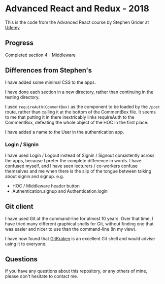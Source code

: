 # Advanced React and Redux - 2018

This is the code from the Advanced React course by Stephen Grider at
[Udemy](https://www.udemy.com/react-redux-tutorial/learn/v4/overview)

## Progress

Completed section 4 - Middleware

## Differences from Stephen's

I have added some minimal CSS to the apps.

I have done each section in a new directory, rather than continuing in 
the testing directory.

I used `requireAuth(CommentBox)` as the component to be loaded by the `/post` 
route, rather than calling it at the bottom of the CommentBox file. It seems 
to me that putting it in there inextricably links requireAuth to the CommentBox, 
defeating the whole object of the HOC in the first place.

I have added a name to the User in the authentication app.

### Login / Signin

I have used Login / Logout instead of Signin / Signout consistently across the 
apps, because I prefer the complete difference in words.
I have confused myself, and I have seen lecturers / co-workers confuse themselves 
and me when there is the slip of the tongue between talking about signin and signup.
e.g.

* HOC / Middleware header button
* Authentication.signup and Authentication.login


## Git client

I have used Git at the command-line for almost 10 years. Over that time, 
I have tried many different graphical shells for Git, without finding one 
that was easier and nicer to use than the command-line (in my view).

I have now found that [GitKraken](https://www.gitkraken.com) is an excellent
Git shell and would advise using it to everyone.

## Questions

If you have any questions about this repository, or any others of mine, please
don't hesitate to contact me.
